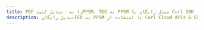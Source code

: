 ---title: PDF را به  تبدیل کنیدPPSM، TEX به PPSM مبدل رایگان یا Curl SDKdescription: تبدیل رایگانTEX به PPSM با استفاده از Curl Cloud APIs & SDK همچنین اسناد PDF را در Cloud ایجاد، ویرایش و رندر کنید.---
